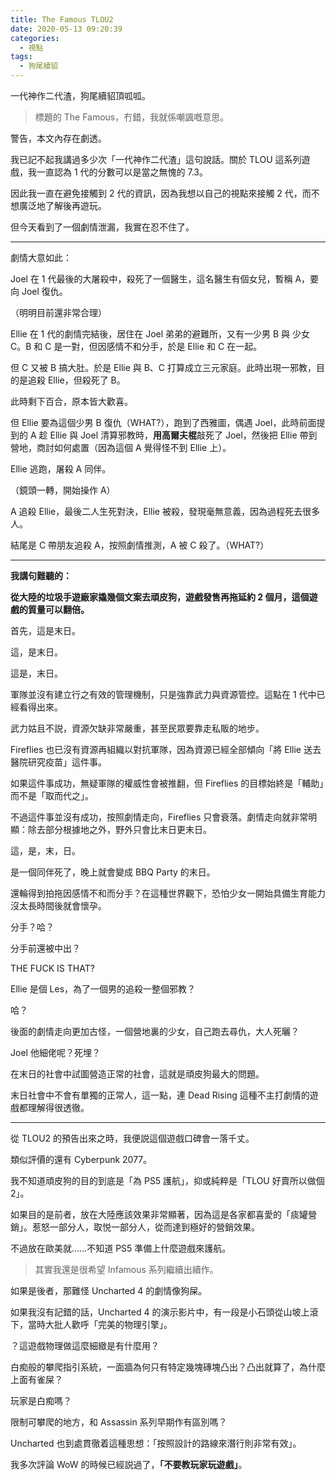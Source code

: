 ```yaml
---
title: The Famous TLOU2
date: 2020-05-13 09:20:39
categories: 
  - 視點
tags:
  - 狗尾續貂
---
```


一代神作二代渣，狗尾續貂頂呱呱。

> 標題的 The Famous，冇錯，我就係嘲諷嘅意思。

警告，本文內存在劇透。

<!-- more -->

我已記不起我講過多少次「一代神作二代渣」這句說話。關於 TLOU 這系列遊戲，我一直認為 1 代的分數可以是當之無愧的 7.3。

因此我一直在避免接觸到 2 代的資訊，因為我想以自己的視點來接觸 2 代，而不想廣泛地了解後再遊玩。

但今天看到了一個劇情泄漏，我實在忍不住了。

---

劇情大意如此：

Joel 在 1 代最後的大屠殺中，殺死了一個醫生，這名醫生有個女兒，暫稱 A，要向 Joel 復仇。

（明明目前還非常合理）

Ellie 在 1 代的劇情完結後，居住在 Joel 弟弟的避難所，又有一少男 B 與 少女 C。B 和 C 是一對，但因感情不和分手，於是 Ellie 和 C 在一起。

但 C 又被 B 搞大肚。於是 Ellie 與 B、C 打算成立三元家庭。此時出現一邪教，目的是追殺 Ellie，但殺死了 B。

此時剩下百合，原本皆大歡喜。

但 Ellie 要為這個少男 B 復仇（WHAT?），跑到了西雅圖，偶遇 Joel，此時前面提到的 A 趁 Ellie 與 Joel 清算邪教時，**用高爾夫棍**敲死了 Joel，然後把 Ellie 帶到營地，商討如何處置（因為這個 A 覺得怪不到 Ellie 上）。

Ellie 逃跑，屠殺 A 同伴。

（鏡頭一轉，開始操作 A）

A 追殺 Ellie，最後二人生死對決，Ellie 被殺，發現毫無意義，因為過程死去很多人。

結尾是 C 帶朋友追殺 A，按照劇情推測，A 被 C 殺了。（WHAT?）

---

**我講句難聽的：**

**從大陸的垃圾手遊廠家撬幾個文案去頑皮狗，遊戲發售再拖延約 2 個月，這個遊戲的質量可以翻倍。**

首先，這是末日。

這，是末日。

這是，末日。

軍隊並沒有建立行之有效的管理機制，只是強靠武力與資源管控。這點在 1 代中已經看得出來。

武力姑且不説，資源欠缺非常嚴重，甚至民眾要靠走私販的地步。

Fireflies 也已沒有資源再組織以對抗軍隊，因為資源已經全部傾向「將 Ellie 送去醫院研究疫苗」這件事。

如果這件事成功，無疑軍隊的權威性會被推翻，但 Fireflies 的目標始終是「輔助」而不是「取而代之」。

不過這件事並沒有成功，按照劇情走向，Fireflies 只會衰落。劇情走向就非常明顯：除去部分根據地之外，野外只會比末日更末日。

這，是，末，日。

是一個同伴死了，晚上就會變成 BBQ Party 的末日。

還輪得到拍拖因感情不和而分手？在這種世界觀下，恐怕少女一開始具備生育能力沒太長時間後就會懷孕。

分手？哈？

分手前還被中出？

THE FUCK IS THAT?

Ellie 是個 Les，為了一個男的追殺一整個邪教？

哈？

後面的劇情走向更加古怪，一個營地裏的少女，自己跑去尋仇，大人死曬？

Joel 他細佬呢？死埋？

在末日的社會中試圖營造正常的社會，這就是頑皮狗最大的問題。

末日社會中不會有單獨的正常人，這一點，連 Dead Rising 這種不主打劇情的遊戲都理解得很透徹。

---

從 TLOU2 的預告出來之時，我便説這個遊戲口碑會一落千丈。

類似評價的還有 Cyberpunk 2077。

我不知道頑皮狗的目的到底是「為 PS5 護航」，抑或純粹是「TLOU 好賣所以做個 2」。

如果目的是前者，放在大陸應該效果非常顯著，因為這是各家都喜愛的「痰罐營銷」。惹怒一部分人，取悦一部分人，從而達到極好的營銷效果。

不過放在歐美就……不知道 PS5 準備上什麼遊戲來護航。

> 其實我還是很希望 Infamous 系列繼續出續作。

如果是後者，那難怪 Uncharted 4 的劇情像狗屎。

如果我沒有記錯的話，Uncharted 4 的演示影片中，有一段是小石頭從山坡上滾下，當時大批人歡呼「完美的物理引擎」。

？這遊戲物理做這麼細緻是有什麼用？

白痴般的攀爬指引系統，一面牆為何只有特定幾塊磚塊凸出？凸出就算了，為什麼上面有雀屎？

玩家是白痴嗎？

限制可攀爬的地方，和 Assassin 系列早期作有區別嗎？

Uncharted 也到處貫徹着這種思想：「按照設計的路線來潛行則非常有效」。

我多次評論 WoW 的時候已經説過了，**「不要教玩家玩遊戲」**。
